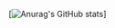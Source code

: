 [![Anurag's GitHub stats](https://github-readme-stats.vercel.app/api?username=rafaelVernershow_icons=true&theme=radical)]
